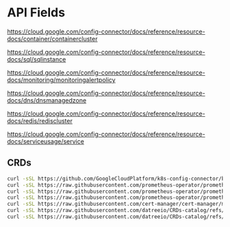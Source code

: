 # API Fields

https://cloud.google.com/config-connector/docs/reference/resource-docs/container/containercluster

https://cloud.google.com/config-connector/docs/reference/resource-docs/sql/sqlinstance

https://cloud.google.com/config-connector/docs/reference/resource-docs/monitoring/monitoringalertpolicy

https://cloud.google.com/config-connector/docs/reference/resource-docs/dns/dnsmanagedzone

https://cloud.google.com/config-connector/docs/reference/resource-docs/redis/rediscluster

https://cloud.google.com/config-connector/docs/reference/resource-docs/serviceusage/service

## CRDs

```bash
curl -sSL https://github.com/GoogleCloudPlatform/k8s-config-connector/blob/master/install-bundles/install-bundle-autopilot-workload-identity/crds.yaml -o .schema-cache/gcp-crds.yaml
curl -sSL https://raw.githubusercontent.com/prometheus-operator/prometheus-operator/main/example/prometheus-operator-crd/monitoring.coreos.com_alertmanagers.yaml -o .schema-cache/alertmanager.yaml
curl -sSL https://raw.githubusercontent.com/prometheus-operator/prometheus-operator/main/example/prometheus-operator-crd/monitoring.coreos.com_servicemonitors.yaml -o .schema-cache/servicemonitor.yaml
curl -sSL https://raw.githubusercontent.com/prometheus-operator/prometheus-operator/main/example/prometheus-operator-crd/monitoring.coreos.com_prometheusrules.yaml -o .schema-cache/prometheusrule.yaml
curl -sSL https://raw.githubusercontent.com/cert-manager/cert-manager/master/deploy/crds/crd-certificates.yaml -o .schema-cache/cert-manager-crds.yaml
curl -sSL https://raw.githubusercontent.com/datreeio/CRDs-catalog/refs/heads/main/monitoring.coreos.com/servicemonitor_v1.json -o .schema-cache/servicemonitor.json
curl -sSL https://raw.githubusercontent.com/datreeio/CRDs-catalog/refs/heads/main/monitoring.coreos.com/prometheusrule_v1.json -o .schema-cache/prometheusrule.json
```
